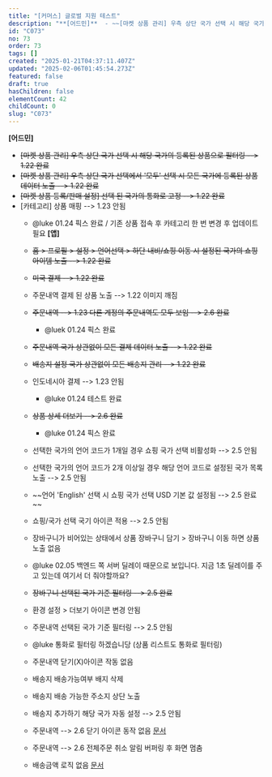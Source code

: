 ```yaml
---
title: "[커머스] 글로벌 지원 테스트"
description: "**[어드민]**  - ~~[마켓 상품 관리] 우측 상단 국가 선택 시 해당 국가의 등록된 상품으로 필터링 --> 1.22 완료~~ - ~~[마켓 상품 관리] 우측 상단 국가 선택에서 '모두' 선택 시 모든 국가에 등록된 상품 데이터 노출 --> 1.22 완료~~ -..."
id: "C073"
no: 73
order: 73
tags: []
created: "2025-01-21T04:37:11.407Z"
updated: "2025-02-06T01:45:54.273Z"
featured: false
draft: true
hasChildren: false
elementCount: 42
childCount: 0
slug: "C073"
---
```


**[어드민]**

- ~~[마켓 상품 관리] 우측 상단 국가 선택 시 해당 국가의 등록된 상품으로 필터링 --> 1.22 완료~~
- ~~[마켓 상품 관리] 우측 상단 국가 선택에서 '모두' 선택 시 모든 국가에 등록된 상품 데이터 노출 --> 1.22 완료~~
- ~~[마켓 상품 등록/판매 설정] 선택 된 국가의 통화로 고정 --> 1.22 완료~~
- [카테고리] 상품 매핑 --> 1.23 안됨
  - @luke 01.24 픽스 완료 / 기존 상품 접속 후 카테고리 한 번 변경 후 업데이트 필요
**[앱]**

  - ~~홈 > 프로필 > 설정 > 언어선택 > 하단 내비/쇼핑 이동 시 설정된 국가의 쇼핑 아이템 노출 --> 1.22 완료~~
  - ~~미국 결제 --> 1.22 완료~~
  - 주문내역 결제 된 상품 노출 --> 1.22 이미지 깨짐 [](https://docs.google.com/presentation/d/1AN7kFxtUx9E0CgzwDrhOJPC3qyixwlx1_-rR8x9Dnoc/edit#slide=id.g32d5e01a8b2_0_6)
  - ~~주문내역 --> 1.23 다른 계정의 주문내역도 모두 보임 --> 2.6 완료~~
    - @luek 01.24 픽스 완료
  - ~~주문내역 국가 상관없이 모든 결제 데이터 노출 --> 1.22 완료~~
  - ~~배송지 설정 국가 상관없이 모든 배송지 관리 --> 1.22 완료~~
  - 인도네시아 결제 --> 1.23 안됨
    - @luke 01.24 테스트 완료
  - ~~상품 상세 더보기 --> 2.6 완료~~
    - @luke 01.24 픽스 완료
  - 선택한 국가의 언어 코드가 1개일 경우 쇼핑 국가 선택 비활성화 --> 2.5 안됨
  -  선택한 국가의 언어 코드가 2개 이상일 경우 해당 언어 코드로 설정된 국가 목록 노출 --> 2.5 안됨
  - ~~언어 'English' 선택 시 쇼핑 국가 선택 USD 기본 값 설정됨 --> 2.5 완료 ~~
  -  쇼핑/국가 선택 국기 아이콘 적용 --> 2.5 안됨
  -  장바구니가 비어있는 상태에서 상품 장바구니 담기 > 장바구니 이동 하면 상품 노출 없음
    - @luke 02.05 백엔드 쪽 서버 딜레이 때문으로 보입니다. 지금 1초 딜레이를 주고 있는데 여기서 더 줘야할까요?
  -  ~~장바구니 선택된 국가 기준 필터링 --> 2.5 완료~~
  -  환경 설정 > 더보기 아이콘 변경 안됨
  -  주문내역 선택된 국가 기준 필터링 --> 2.5 안됨
    - @luke 통화로 필터링 하겠습니당 (상품 리스트도 통화로 필터링)
  -  주문내역 닫기(X)아이콘 작동 없음
  -  배송지 배송가능여부 배지 삭제
  -  배송지 배송 가능한 주소지 상단 노출
  -   배송지 추가하기 해당 국가 자동 설정 --> 2.5 안됨
  -  주문내역 --> 2.6 닫기 아이콘 동작 없음 [문서](https://docs.google.com/presentation/d/1AN7kFxtUx9E0CgzwDrhOJPC3qyixwlx1_-rR8x9Dnoc/edit#slide=id.g32d5e01a8b2_0_6)
  -  주문내역 --> 2.6 전체주문 취소 알림 버퍼링 후 화면 멈춤
  -   배송금액 로직 없음 [문서](https://docs.google.com/presentation/d/1AN7kFxtUx9E0CgzwDrhOJPC3qyixwlx1_-rR8x9Dnoc/edit#slide=id.g32207e5bf3d_0_10)[](https://docs.google.com/presentation/d/1AN7kFxtUx9E0CgzwDrhOJPC3qyixwlx1_-rR8x9Dnoc/edit#slide=id.g32d5e01a8b2_0_25)
